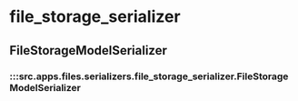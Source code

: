 # file_storage_serializer

## FileStorageModelSerializer

### :::src.apps.files.serializers.file_storage_serializer.FileStorageModelSerializer

